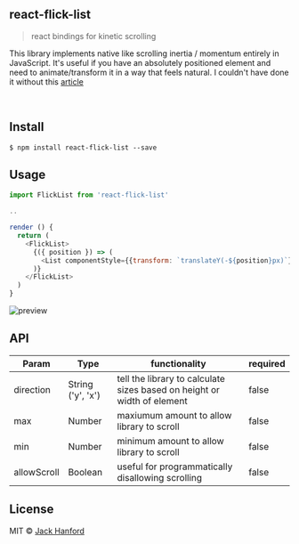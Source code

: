 ## react-flick-list

> react bindings for kinetic scrolling

This library implements native like scrolling inertia / momentum entirely in JavaScript. It's useful if you have an absolutely positioned element and need to animate/transform it in a way that feels natural. I couldn't have done it without this [article](https://ariya.io/2013/11/javascript-kinetic-scrolling-part-2)

<br />

## Install

```
$ npm install react-flick-list --save
```

## Usage

```js
import FlickList from 'react-flick-list'

..

render () {
  return (
    <FlickList>
      {({ position }) => (
        <List componentStyle={{transform: `translateY(-${position}px)`}}/>
      )}
    </FlickList>
  )
}
```

![preview](https://github.com/hanford/react-flick-list/blob/master/example.gif)

## API
| Param          | Type    | functionality | required |
|----------------|---------|-----------------|-----------------|
| direction      | String ('y', 'x') | tell the library to calculate sizes based on height or width of element | false |
| max | Number | maxiumum amount to allow library to scroll | false |
| min | Number | minimum amount to allow library to scroll | false |
| allowScroll | Boolean | useful for programmatically disallowing scrolling | false |

## License

MIT © [Jack Hanford](http://jackhanford.com)
